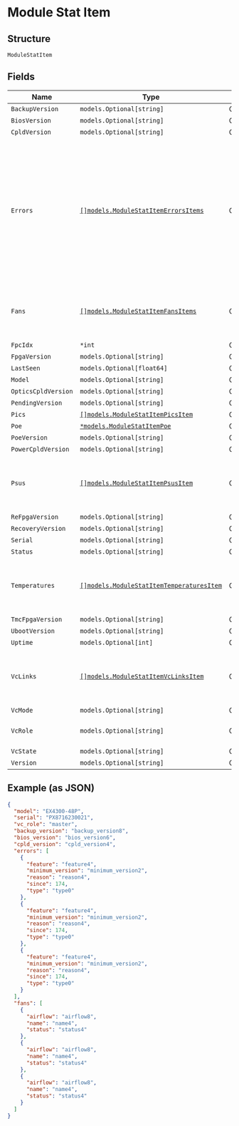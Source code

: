 
# Module Stat Item

## Structure

`ModuleStatItem`

## Fields

| Name | Type | Tags | Description |
|  --- | --- | --- | --- |
| `BackupVersion` | `models.Optional[string]` | Optional | - |
| `BiosVersion` | `models.Optional[string]` | Optional | - |
| `CpldVersion` | `models.Optional[string]` | Optional | - |
| `Errors` | [`[]models.ModuleStatItemErrorsItems`](../../doc/models/module-stat-item-errors-items.md) | Optional | used to report all error states the device node is running into.<br>An error should always have `type` and `since` fields, and could have some other fields specific to that type. |
| `Fans` | [`[]models.ModuleStatItemFansItems`](../../doc/models/module-stat-item-fans-items.md) | Optional | **Constraints**: *Minimum Items*: `1`, *Unique Items Required* |
| `FpcIdx` | `*int` | Optional | - |
| `FpgaVersion` | `models.Optional[string]` | Optional | - |
| `LastSeen` | `models.Optional[float64]` | Optional | - |
| `Model` | `models.Optional[string]` | Optional | - |
| `OpticsCpldVersion` | `models.Optional[string]` | Optional | - |
| `PendingVersion` | `models.Optional[string]` | Optional | - |
| `Pics` | [`[]models.ModuleStatItemPicsItem`](../../doc/models/module-stat-item-pics-item.md) | Optional | - |
| `Poe` | [`*models.ModuleStatItemPoe`](../../doc/models/module-stat-item-poe.md) | Optional | - |
| `PoeVersion` | `models.Optional[string]` | Optional | - |
| `PowerCpldVersion` | `models.Optional[string]` | Optional | - |
| `Psus` | [`[]models.ModuleStatItemPsusItem`](../../doc/models/module-stat-item-psus-item.md) | Optional | **Constraints**: *Minimum Items*: `1`, *Unique Items Required* |
| `ReFpgaVersion` | `models.Optional[string]` | Optional | - |
| `RecoveryVersion` | `models.Optional[string]` | Optional | - |
| `Serial` | `models.Optional[string]` | Optional | - |
| `Status` | `models.Optional[string]` | Optional | - |
| `Temperatures` | [`[]models.ModuleStatItemTemperaturesItem`](../../doc/models/module-stat-item-temperatures-item.md) | Optional | **Constraints**: *Minimum Items*: `1`, *Unique Items Required* |
| `TmcFpgaVersion` | `models.Optional[string]` | Optional | - |
| `UbootVersion` | `models.Optional[string]` | Optional | - |
| `Uptime` | `models.Optional[int]` | Optional | - |
| `VcLinks` | [`[]models.ModuleStatItemVcLinksItem`](../../doc/models/module-stat-item-vc-links-item.md) | Optional | **Constraints**: *Minimum Items*: `1`, *Unique Items Required* |
| `VcMode` | `models.Optional[string]` | Optional | - |
| `VcRole` | `models.Optional[string]` | Optional | master / backup / linecard |
| `VcState` | `models.Optional[string]` | Optional | - |
| `Version` | `models.Optional[string]` | Optional | - |

## Example (as JSON)

```json
{
  "model": "EX4300-48P",
  "serial": "PX8716230021",
  "vc_role": "master",
  "backup_version": "backup_version8",
  "bios_version": "bios_version6",
  "cpld_version": "cpld_version4",
  "errors": [
    {
      "feature": "feature4",
      "minimum_version": "minimum_version2",
      "reason": "reason4",
      "since": 174,
      "type": "type0"
    },
    {
      "feature": "feature4",
      "minimum_version": "minimum_version2",
      "reason": "reason4",
      "since": 174,
      "type": "type0"
    },
    {
      "feature": "feature4",
      "minimum_version": "minimum_version2",
      "reason": "reason4",
      "since": 174,
      "type": "type0"
    }
  ],
  "fans": [
    {
      "airflow": "airflow8",
      "name": "name4",
      "status": "status4"
    },
    {
      "airflow": "airflow8",
      "name": "name4",
      "status": "status4"
    },
    {
      "airflow": "airflow8",
      "name": "name4",
      "status": "status4"
    }
  ]
}
```

